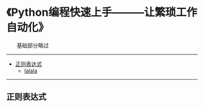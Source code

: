 # 《Python编程快速上手———让繁琐工作自动化》
        基础部分略过

---
- [正则表达式](#正则表达式)
  - [lalala]()


---

<a id = "正则表达式"></a>
## 正则表达式
